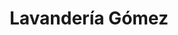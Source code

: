 ---
title: "Lavandería Gómez"
url: /san-cristobal-de-las-casas/lavanderia-gomez/
shop: lavandería
---